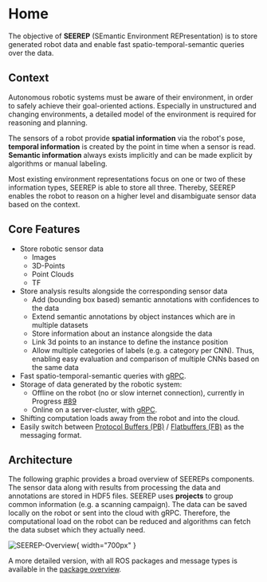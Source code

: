 # Home

The objective of **SEEREP** (SEmantic Environment REPresentation) is to store
generated robot data and enable fast spatio-temporal-semantic queries over the
data.

## Context

Autonomous robotic systems must be aware of their environment, in order to
safely achieve their goal-oriented actions. Especially in unstructured and
changing environments, a detailed model of the environment is required for
reasoning and planning.

The sensors of a robot provide **spatial information** via the robot's pose,
**temporal information** is created by the point in time when a sensor is read.
**Semantic information** always exists implicitly and can be made explicit by
algorithms or manual labeling.

Most existing environment representations focus on one or two of these
information types, SEEREP is able to store all three. Thereby, SEEREP enables
the robot to reason on a higher level and disambiguate sensor data based
on the context.

## Core Features

- Store robotic sensor data
  - Images
  - 3D-Points
  - Point Clouds
  - TF
- Store analysis results alongside the corresponding sensor data
  - Add (bounding box based) semantic annotations with confidences to the data
  - Extend semantic annotations by object instances which are in multiple datasets
  - Store information about an instance alongside the data
  - Link 3d points to an instance to define the instance position
  - Allow multiple categories of labels (e.g. a category per CNN). Thus, enabling easy evaluation and comparison of
  multiple CNNs based on the same data
- Fast spatio-temporal-semantic queries with
  [gRPC](https://grpc.io/docs/what-is-grpc/introduction/).
- Storage of data generated by the robotic system:
  - Offline on the robot (no or slow internet connection), currently in Progress
        [#89](https://github.com/agri-gaia/seerep/issues/89)
  - Online on a server-cluster, with
        [gRPC](https://grpc.io/docs/what-is-grpc/introduction/).
- Shifting computation loads away from the robot and into the cloud.
- Easily switch between [Protocol Buffers
  (PB)](https://developers.google.com/protocol-buffers/docs/overview) /
  [Flatbuffers (FB)](https://google.github.io/flatbuffers/) as the messaging
  format.

## Architecture

The following graphic provides a broad overview of SEEREPs components. The
sensor data along with results from processing the data and annotations are
stored in HDF5 files. SEEREP uses **projects** to group common information (e.g.
a scanning campaign). The data can be saved locally on the robot or sent into
the cloud with gRPC. Therefore, the computational load on the robot can be reduced
and algorithms can fetch the data subset which they actually need.

![SEEREP-Overview](../imgs/SEEREP-Overview.svg){ width="700px" }

A more detailed version, with all ROS packages and message types is available in
the [package overview](../reference/packages.md#package-overview).

